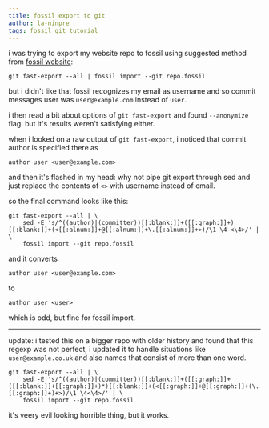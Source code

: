 ```yaml
---
title: fossil export to git
author: la-ninpre
tags: fossil git tutorial
---
```


i was trying to export my website repo to fossil using suggested method from
[fossil website][1]:

```
git fast-export --all | fossil import --git repo.fossil
```

[1]:https://www.fossil-scm.org/home/doc/trunk/www/inout.wiki

but i didn't like that fossil recognizes my email as username and so commit
messages user was `user@example.com` instead of `user`.

<!--more-->

i then read a bit about options of `git fast-export` and found `--anonymize`
flag. but it's results weren't satisfying either.

when i looked on a raw output of `git fast-export`, i noticed that commit author
is specified there as 

```
author user <user@example.com>
```

and then it's flashed in my head: why not pipe git export through sed and just 
replace the contents of `<>` with username instead of email.

so the final command looks like this:

```
git fast-export --all | \
    sed -E 's/^((author)|(committer))[[:blank:]]+([[:graph:]]+)[[:blank:]]+(<[[:alnum:]]+@[[:alnum:]]+\.[[:alnum:]]+>)/\1 \4 <\4>/' | \
    fossil import --git repo.fossil
```

and it converts

```
author user <user@example.com>
```

to 

```
author user <user>
```

which is odd, but fine for fossil import.

---

update: i tested this on a bigger repo with older history and found that this
regexp was not perfect, i updated it to handle situations like
`user@example.co.uk` and also names that consist of more than one word.

```
git fast-export --all | \
    sed -E 's/^((author)|(committer))[[:blank:]]+([[:graph:]]+([[:blank:]]+[[:graph:]]+)*)[[:blank:]]+(<[[:graph:]]+@[[:graph:]]+(\.[[:graph:]]+)+>)/\1 \4<\4>/' | \
    fossil import --git repo.fossil
```

it's veery evil looking horrible thing, but it works.
